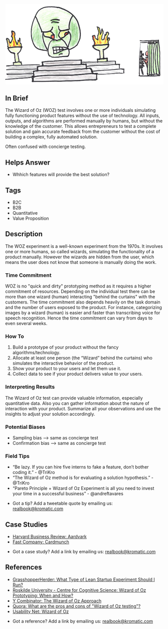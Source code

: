 ![](/assets/illustration-Wizard-of-Oz-test-Pay-no-attention-to-the-man-behind-the-curtain.png)

## In Brief

The Wizard of Oz (WOZ) test involves one or more individuals simulating fully functioning product features without the use of technology. All inputs, outputs, and algorithms are performed manually by humans, but without the knowledge of the customer. This allows entrepreneurs to test a complete solution and gain accurate feedback from the customer without the cost of building a complex, fully automated solution.

Often confused with concierge testing.

## Helps Answer
- Whhich features will provide the best solution?

## Tags
- B2C
- B2B
- Quantitative
- Value Proposition

## Description
The WOZ experiment is a well-known experiment from the 1970s. It involves one or more humans, so called wizards, simulating the functionality of a product manually. However the wizards are hidden from the user, which means the user does not know that someone is manually doing the work.

### Time Commitment
WOZ is no "quick and dirty" prototyping method as it requires a higher commitment of resources. Depending on the individual test there can be more than one wizard (human) interacting "behind the curtains" with the customers. The time commitment also depends heavily on the task domain and the number of users exposed to the product. For instance, categorizing images by a wizard (human) is easier and faster than transcribing voice for speech recognition. Hence the time commitment can vary from days to even several weeks. 

### How To
1. Build a prototype of your product without the fancy algorithms/technology.
2. Allocate at least one person (the “Wizard” behind the curtains) who simulates the interactive behavior of the product.
3. Show your product to your users and let them use it.
4. Collect data to see if your product delivers value to your users.

### Interpreting Results
The Wizard of Oz test can provide valuable information, especially quantitative data. Also you can gather information about the nature of interaction with your product. Summarize all your observations and use the insights to adjust your solution accordingly.

### Potential Biases
- Sampling bias --> same as concierge test
- Confirmation bias --> same as concierge test

### Field Tips
- “Be lazy. If you can hire five interns to fake a feature, don’t bother coding it.” - @TriKro
- “The Wizard of Oz method is for evaluating a solution hypothesis.” - @TriKro
- “Pareto Principle + Wizard of Oz Experiment is all you need to invest your time in a successful business” - @andreftavares
* Got a tip? Add a tweetable quote by emailing us: [realbook@kromatic.com](mailto:realbook@kromatic.com)

## Case Studies
- [Harvard Business Review: Aardvark](https://hbr.org/product/Aardvark/an/811064-PDF-ENG)
- [Fast Company: Cardmunch](http://www.fastcompany.com/1807189/year-after-linkedin-came-calling-cardmunch-poised-make-rolodex-obsolete)
* Got a case study? Add a link by emailing us: [realbook@kromatic.com](mailto:realbook@kromatic.com) 

## References
- [GrasshopperHerder: What Type of Lean Startup Experiment Should I Run?](https://grasshopperherder.com/what-type-of-lean-startup-experiment-should-i-run/)
- [Roskilde University - Centre for Cognitive Science: Wizard of Oz Prototyping: When and How?](http://www.spokendialogue.dk/Publications/1994i/WPCS-94-1-10.2.94.pdf)
- [Y Combinator: The Wizard of Oz Approach](http://themacro.com/articles/2016/01/ask-yc-upfront-technical-investments/)
- [Quora: What are the pros and cons of "Wizard of Oz testing"?](https://www.quora.com/What-are-the-pros-and-cons-of-Wizard-of-Oz-testing)
- [Usability Net: Wizard of Oz](http://www.usabilitynet.org/tools/wizard.htm)
* Got a reference? Add a link by emailing us: [realbook@kromatic.com](realbook@kromatic.com)